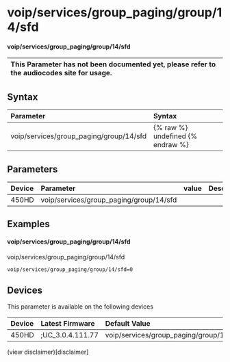 ﻿---
description: voip/services/group_paging/group/14/sfd
search:
    keywords: ['voip','services','group_paging','group','14','sfd']
---

# voip/services/group_paging/group/14/sfd

#### voip/services/group_paging/group/14/sfd


| This Parameter has not been documented yet, please refer to the audiocodes site for usage.  |
| :--- |

## Syntax
| Parameter | Syntax |
| :--- | :--- |
|voip/services/group_paging/group/14/sfd | {% raw %} undefined {% endraw %} |

## Parameters
|Device|Parameter|value|Description|
|:---|:---|:---|:---|
| 450HD | voip/services/group_paging/group/14/sfd |  |  |

## Examples
#### voip/services/group_paging/group/14/sfd

voip/services/group_paging/group/14/sfd

```
voip/services/group_paging/group/14/sfd=0
```

## Devices
This parameter is available on the following devices

| Device | Latest Firmware | Default Value |
|:---|:---|:---|
| 450HD | ;UC_3.0.4.111.77 | voip/services/group_paging/group/14/sfd=0 

(view disclaimer)[disclaimer]
